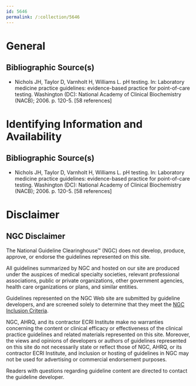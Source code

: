 ```yaml
---
id: 5646
permalink: /:collection/5646
---
```


# General

## Bibliographic Source(s)

- Nichols JH, Taylor D, Varnholt H, Williams L. pH testing. In: Laboratory medicine practice guidelines: evidence-based practice for point-of-care testing. Washington (DC): National Academy of Clinical Biochemistry (NACB); 2006. p. 120-5. [58 references]

# Identifying Information and Availability

## Bibliographic Source(s)

- Nichols JH, Taylor D, Varnholt H, Williams L. pH testing. In: Laboratory medicine practice guidelines: evidence-based practice for point-of-care testing. Washington (DC): National Academy of Clinical Biochemistry (NACB); 2006. p. 120-5. [58 references]

# Disclaimer

## NGC Disclaimer

The National Guideline Clearinghouse™ (NGC) does not develop, produce, approve, or endorse the guidelines represented on this site.

All guidelines summarized by NGC and hosted on our site are produced under the auspices of medical specialty societies, relevant professional associations, public or private organizations, other government agencies, health care organizations or plans, and similar entities.

Guidelines represented on the NGC Web site are submitted by guideline developers, and are screened solely to determine that they meet the [NGC Inclusion Criteria](/help-and-about/summaries/inclusion-criteria).

NGC, AHRQ, and its contractor ECRI Institute make no warranties concerning the content or clinical efficacy or effectiveness of the clinical practice guidelines and related materials represented on this site. Moreover, the views and opinions of developers or authors of guidelines represented on this site do not necessarily state or reflect those of NGC, AHRQ, or its contractor ECRI Institute, and inclusion or hosting of guidelines in NGC may not be used for advertising or commercial endorsement purposes.

Readers with questions regarding guideline content are directed to contact the guideline developer.

